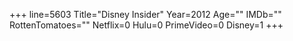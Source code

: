 +++
line=5603
Title="Disney Insider"
Year=2012
Age=""
IMDb=""
RottenTomatoes=""
Netflix=0
Hulu=0
PrimeVideo=0
Disney=1
+++

